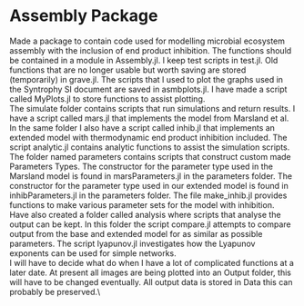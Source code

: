 # Assembly Package
Made a package to contain code used for modelling microbial ecosystem assembly with the inclusion of end product inhibition.
The functions should be contained in a module in Assembly.jl.
I keep test scripts in test.jl.
Old functions that are no longer usable but worth saving are stored (temporarily) in grave.jl.
The scripts that I used to plot the graphs used in the Syntrophy SI document are saved in asmbplots.jl.
I have made a script called MyPlots.jl to store functions to assist plotting.\
The simulate folder contains scripts that run simulations and return results.
I have a script called mars.jl that implements the model from Marsland et al.
In the same folder I also have a script called inhib.jl that implements an extended model with thermodynamic end product inhibition included.
The script analytic.jl contains analytic functions to assist the simulation scripts.\
The folder named parameters contains scripts that construct custom made Parameters Types.
The constructor for the parameter type used in the Marsland model is found in marsParameters.jl in the parameters folder.
The constructor for the parameter type used in our extended model is found in inhibParameters.jl in the parameters folder.
The file make_inhib.jl provides functions to make various parameter sets for the model with inhibition.\
Have also created a folder called analysis where scripts that analyse the output can be kept.
In this folder the script compare.jl attempts to compare output from the base and extended model for as similar as possible parameters.
The script lyapunov.jl investigates how the Lyapunov exponents can be used for simple networks.\
I will have to decide what do when I have a lot of complicated functions at a later date.
At present all images are being plotted into an Output folder, this will have to be changed eventually.
All output data is stored in Data this can probably be preserved.\
